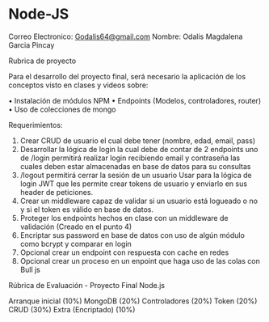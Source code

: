 # Node-JS
Correo Electronico: Godalis64@gmail.com
Nombre: Odalis Magdalena Garcia Pincay

Rubrica de proyecto

Para el desarrollo del proyecto final, será necesario la aplicación de los
conceptos visto en clases y videos sobre:

• Instalación de módulos NPM
• Endpoints (Modelos, controladores, router)
• Uso de colecciones de mongo

Requerimientos:

1. Crear CRUD de usuario el cual debe tener (nombre, edad,
email, pass)
2. Desarrollar la lógica de login la cual debe de contar de 2
endpoints uno de /login permitirá realizar login recibiendo email y
contraseña las cuales deben estar almacenadas en base de datos
para su consultas
3. /logout permitirá cerrar la sesión de un usuario
Usar para la lógica de login JWT que les permite crear tokens de
usuario y enviarlo en sus header de peticiones.
4. Crear un middleware capaz de validar si un usuario está logueado
o no y si el token es válido en base de datos.
5. Proteger los endpoints hechos en clase con un middleware
de validación (Creado en el punto 4)
6. Encriptar sus password en base de datos con uso de algún
módulo como bcrypt y comparar en login
7. Opcional crear un endpoint con respuesta con cache en redes
8. Opcional crear un proceso en un enpoint que haga uso de las
colas con Bull js

Rúbrica de Evaluación - Proyecto Final Node.js

Arranque inicial (10%)
MongoDB (20%)
Controladores (20%)
Token (20%)
CRUD (30%)
Extra (Encriptado) (10%)
